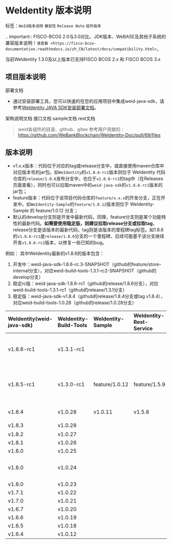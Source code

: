 # WeIdentity 版本说明

标签：``WeId版本说明`` ``兼容性`` ``Release Note`` ``组件版本``


.. important::
    FISCO-BCOS 2.0与3.0对比、JDK版本、WeBASE及其他子系统的兼容版本说明！`请查看 <https://fisco-bcos-documentation.readthedocs.io/zh_CN/latest/docs/compatibility.html>`_

当前WeIdentity 1.3.0及以上版本已支持FISCO BCOS 2.x 和 FISCO BCOS 3.x

## 项目版本说明

部署文档
- 通过安装部署工具，您可以快速的在您的应用项目中集成weid-java-sdk，请参考[WeIdentity JAVA SDK安装部署文档](https://weidentity.readthedocs.io/zh_CN/latest/docs/weidentity-build-with-deploy.html)。

架构说明文档
接口文档
sample文档
rest文档

> weid各组件的目录、github、gitee  参考用户贡献的：https://github.com/WeBankBlockchain/WeIdentity-Doc/pull/69/files


版本说明
--------

- v1.x.x版本：代码位于对应的tag或release分支中，或直接使用maven仓库中对应版本号的jar包。如`WeIdentity`的`v1.8.6-rc1`版本则位于 WeIdentity 代码仓库的`release/1.8.6`发布分支中，也位于`v1.8.6-rc1`的tag中（在Releases页面查看），同时也可以拉取maven中的`weid-java-sdk`的`v1.8.6-rc1`版本的jar包；
- feature版本：代码位于该项目代码仓库的`feature/x.x.x`的开发分支，正在开发中。如`WeIdentity-Sample`的`feature/1.0.12`版本则位于 WeIdentity-Sample 的 feature/1.0.12 分支；
- 默认的develop分支则是开发中最新代码，同理，feature分支则是某个功能特性的最新代码。**如需要使用稳定版，则建议拉取release分支或拉取tag**，release分支是该版本的最新代码，tag则是该版本的里程碑tag标签。如1.8.6的`v1.8.6-rc1`是`release/1.8.6`分支的一个里程碑，后续可能基于该分支继续开发`v1.8.6-rc2`版本，以修复一些已知的bug。

例如：
其中WeIdentity最新的v1.8.6的版本包含：
1. 开发中：weid-java-sdk-1.8.6-rc.3-SNAPSHOT（github的feature/store-internal分支），对应weid-build-tools-1.3.1-rc2-SNAPSHOT（github的develop分支）
2. 稳定rc版：weid-java-sdk-1.8.6-rc1（github的release/1.8.6分支），对应weid-build-tools-1.3.1-rc1（github的release/1.3.1分支）
3. 稳定版：weid-java-sdk-v1.8.4（github的release/1.8.4分支或tag v1.8.4），对应weid-build-tools-1.0.28（github的release/1.0.28分支）


| WeIdentity(weid-java-sdk) |  WeIdentity-Build-Tools  |  WeIdentity-Sample  | WeIdentity-Rest-Service | weid-contract-java | 备注 |
| :----    | :----     | :---- | :----|  :----|  :----|
|  v1.8.6-rc1 |  v1.3.1-rc1 |      |      | v1.3.1  | 替换合约，改变获取所有weid的方式 |
|  v1.8.5-rc1  |  v1.3.0-rc1   | feature/1.0.12     | feature/1.5.9     | v1.2.30  | 替换web3sdk、支持国密和FISCO BCOS 3.0 |
|  v1.8.4  |  v1.0.28  |  v1.0.11    | v1.5.8     | v1.2.30 | （stable版） |
|  v1.8.3  |  v1.0.28  |      |      | v1.2.30 | 升级log4j |
|  v1.8.2  |  v1.0.27  |      |      | v1.2.30 | - |
|  v1.8.1  |  v1.0.26  |      |      | v1.2.30 | - |
|  v1.8.0  |  v1.0.25  |      |      | v1.2.29 | - |
|  v1.8.0  |  v1.0.24  |      |      | v1.2.29 | 1.0.23的重构(前端重构)版本 |
|  v1.8.0  |  v1.0.23  |      |      | v1.2.29 | - |
|  v1.7.1  |  v1.0.22  |      |      | v1.2.28 | - |
|  v1.7.0  |  v1.0.21  |      |      | v1.2.27 | - |
|  v1.6.7  |  v1.0.20  |      |      | v1.2.26 | - |
|  v1.6.6  |  v1.0.19  |      |      | v1.2.24 | - |
|  v1.6.5  |  v1.0.18  |      |      | v1.2.23 | - |
|  v1.6.4  |  v1.0.12  |      |      | v1.2.21 | - |






